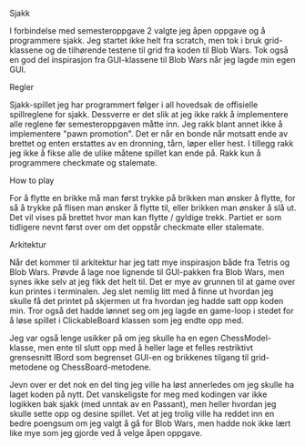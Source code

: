 Sjakk

I forbindelse med semesteroppgave 2 valgte jeg åpen oppgave og å programmere sjakk.
Jeg startet ikke helt fra scratch, men tok i bruk grid-klassene og de tilhørende testene til grid
fra koden til Blob Wars. Tok også en god del inspirasjon fra GUI-klassene til Blob Wars når
jeg lagde min egen GUI. 

Regler

Sjakk-spillet jeg har programmert følger i all hovedsak de offisielle spillreglene for sjakk.
Dessverre er det slik at jeg ikke rakk å implementere alle reglene før semesteroppgaven måtte inn.
Jeg rakk blant annet ikke å implementere "pawn promotion". Det er når en bonde når motsatt ende av brettet
og enten erstattes av en dronning, tårn, løper eller hest. I tillegg rakk jeg ikke å fikse alle de ulike
måtene spillet kan ende på. Rakk kun å programmere checkmate og stalemate.

How to play

For å flytte en brikke må man først trykke på brikken man ønsker å flytte, for så å trykke på flisen man ønsker 
å flytte til, eller brikken man ønsker å slå ut. Det vil vises på brettet hvor man kan flytte / gyldige trekk. 
Partiet er som tidligere nevnt først over om det oppstår checkmate eller stalemate.

Arkitektur

Når det kommer til arkitektur har jeg tatt mye inspirasjon både fra Tetris og Blob Wars. Prøvde å lage noe lignende 
til GUI-pakken fra Blob Wars, men synes ikke selv at jeg fikk det helt til. Det er mye av grunnen til at game over
kun printes i terminalen. Jeg slet nemlig litt med å finne ut hvordan jeg skulle få det printet på skjermen ut
fra hvordan jeg hadde satt opp koden min. Tror også det hadde lønnet seg om jeg lagde en game-loop i stedet for å
løse spillet i ClickableBoard klassen som jeg endte opp med. 

Jeg var også lenge usikker på om jeg skulle ha en egen ChessModel-klasse, men ente til slutt opp med å heller lage
et felles restriktivt grensesnitt IBord som begrenset GUI-en og brikkenes tilgang til grid-metodene og
ChessBoard-metodene. 

Jevn over er det nok en del ting jeg ville ha løst annerledes om jeg skulle ha laget koden på nytt. Det vanskeligste 
for meg med kodingen var ikke logikken bak sjakk (med unntak av en Passant), men heller hvordan jeg skulle sette
opp og desine spillet. Vet at jeg trolig ville ha reddet inn en bedre poengsum om jeg valgt å gå for Blob Wars, 
men hadde nok ikke lært like mye som jeg gjorde ved å velge åpen oppgave. 

